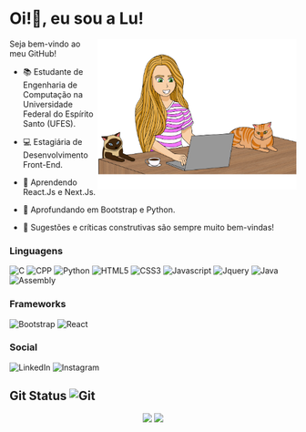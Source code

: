 <h1 align="left">
   Oi!👋, eu sou a Lu!
</h1>

<p align="left">
   
<img src="luiza-editado-2.png" min-width="400px" max-width="350px" width="350px" align="right">
   
Seja bem-vindo ao meu GitHub!
 
 - 📚 Estudante de Engenharia de Computação na Universidade Federal do Espírito Santo (UFES).

 - 💻 Estagiária de Desenvolvimento Front-End.

 - 🌱 Aprendendo React.Js e Next.Js.
   
 - 🌳 Aprofundando em Bootstrap e Python.

 - 💬 Sugestões e críticas construtivas são sempre muito bem-vindas!
   
 </p>

<h3 align="left">
   Linguagens
</h3>

 ![C](https://img.shields.io/badge/C-b85614?style=for-the-badge&logo=c&logoColor=white)
 ![CPP](https://img.shields.io/badge/C%2B%2B-b85614?style=for-the-badge&logo=c%2B%2B&logoColor=white)
 ![Python](https://img.shields.io/badge/Python-b85614?style=for-the-badge&logo=python&logoColor=white)
 ![HTML5](https://img.shields.io/badge/HTML5-b85614?style=for-the-badge&logo=html5&logoColor=white)
 ![CSS3](https://img.shields.io/badge/CSS3-b85614?style=for-the-badge&logo=css3&logoColor=white)
 ![Javascript](https://img.shields.io/badge/JavaScript-b85614?style=for-the-badge&logo=javascript&logoColor=white)
 ![Jquery](https://img.shields.io/badge/jQuery-b85614?style=for-the-badge&logo=jquery&logoColor=white)
 ![Java](https://img.shields.io/badge/Java-b85614?style=for-the-badge&logo=java&logoColor=white)
 ![Assembly](https://img.shields.io/badge/Assembly-b85614?style=for-the-badge)
 
<h3 align="left">
   Frameworks 
</h3>

![Bootstrap](https://img.shields.io/badge/Bootstrap-b85614?style=for-the-badge&logo=bootstrap&logoColor=white)
![React](https://img.shields.io/badge/React-b85614?style=for-the-badge&logo=react&logoColor=fff)

<h3 align="left"> 
   Social
</h3>

 ![LinkedIn](https://img.shields.io/badge/LinkedIn-b85614?style=for-the-badge&logo=linkedin&logoColor=white)
 ![Instagram](https://img.shields.io/badge/Instagram-b85614?style=for-the-badge&logo=instagram&logoColor=white)
 
 ## Git Status <img src="https://media.giphy.com/media/W5eoZHPpUx9sapR0eu/giphy.gif" width=30 alt="Git"/>
<p align='center' gap='30px'>
  <a><img src="https://github-readme-stats.vercel.app/api?username=luizalaquini&show_icons=true&count_private=true&theme=dark" width=350></a>
  <a><img src="https://github-readme-stats.vercel.app/api/top-langs/?username=luizalaquini&layout=compact&theme=dark" width=293></a>
</p>
